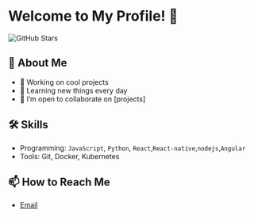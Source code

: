# Welcome to My Profile! 👋
<!--
[![GitHub Streak](https://streak-stats.demolab.com/?user=E-Rick-M)](https://git.io/streak-stats)
-->
![GitHub Stars](https://img.shields.io/badge/Stars-100-brightgreen)

## 🚀 About Me
- 🔭 Working on cool projects
- 🌱 Learning new things every day
- 👯 I’m open to collaborate on [projects]

## 🛠 Skills
- Programming: `JavaScript`, `Python`, `React`,`React-native`,`nodejs`,`Angular`
- Tools: Git, Docker, Kubernetes

## 📫 How to Reach Me
- [Email](mailto:m.kcir3@gmail.com)
<!--
**E-Rick-M/E-Rick-M** is a ✨ _special_ ✨ repository because its `README.md` (this file) appears on your GitHub profile.

Here are some ideas to get you started:

- 🔭 I’m currently working on ...
- 🌱 I’m currently learning ...
- 👯 I’m looking to collaborate on ...
- 🤔 I’m looking for help with ...
- 💬 Ask me about ...
- 📫 How to reach me: ...
- 😄 Pronouns: ...
- ⚡ Fun fact: ...
-->

